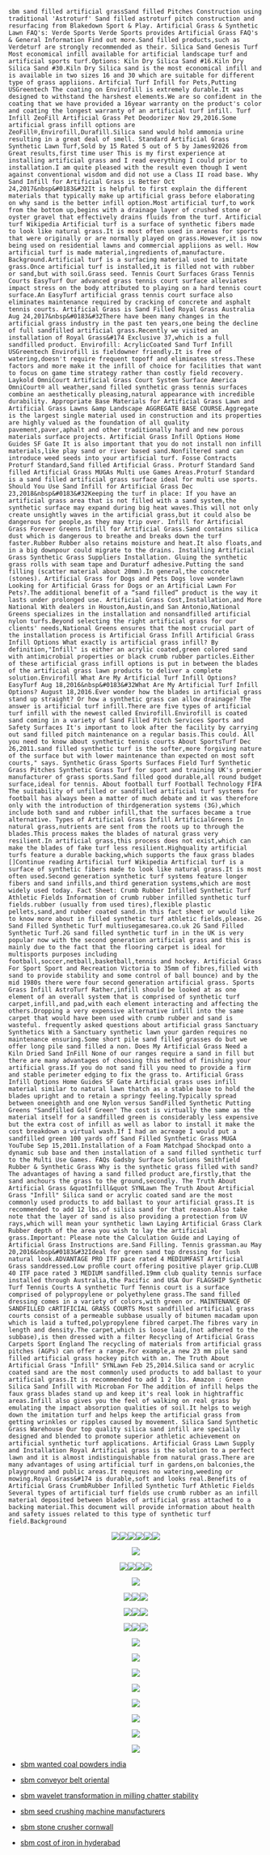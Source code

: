 
```
sbm sand filled artificial grassSand filled Pitches Construction using traditional 'Astroturf' Sand filled astroturf pitch construction and resurfacing from Blakedown Sport & Play. Artificial Grass & Synthetic Lawn FAQ's: Verde Sports Verde Sports provides Artificial Grass FAQ's & General Information Find out more.Sand filled products,such as Verdeturf are strongly recommended as their. Silica Sand Genesis Turf Most economical infill available for artificial landscape turf and artificial sports turf.Options: Kiln Dry Silica Sand #16.Kiln Dry Silica Sand #30.Kiln Dry Silica sand is the most economical infill and is available in two sizes 16 and 30 which are suitable for different type of grass appliions. Artifcial Turf Infill for Pets,Putting USGreentech The coating on Envirofill is extremely durable.It was designed to withstand the harshest elements.We are so confident in the coating that we have provided a 16year warranty on the product's color and coating the longest warranty of an artificial turf infill. Turf Infill ZeoFill Artificial Grass Pet Deodorizer Nov 29,2016.Some artificial grass infill options are ZeoFill®,Envirofill,Durafill.Silica sand would hold ammonia urine resulting in a great deal of smell. Standard Artificial Grass Synthetic Lawn Turf,Sold by 15 Rated 5 out of 5 by James92026 from Great results,first time user This is my first experience at installing artificial grass and I read everything I could prior to installation.I am quite pleased with the result even though I went against conventional wisdom and did not use a Class II road base. Why Sand Infill for Artificial Grass is Better Oct 24,2017&nbsp&#0183&#32It is helpful to first explain the different materials that typically make up artificial grass before elaborating on why sand is the better infill option.Most artificial turf,to work from the bottom up,begins with a drainage layer of crushed stone or oyster gravel that effectively drains fluids from the turf. Artificial turf Wikipedia Artificial turf is a surface of synthetic fibers made to look like natural grass.It is most often used in arenas for sports that were originally or are normally played on grass.However,it is now being used on residential lawns and commercial appliions as well. How artificial turf is made material,ingredients of,manufacture. Background.Artificial turf is a surfacing material used to imitate grass.Once artificial turf is installed,it is filled not with rubber or sand,but with soil.Grass seed. Tennis Court Surfaces Grass Tennis Courts EasyTurf Our advanced grass tennis court surface alleviates impact stress on the body attributed to playing on a hard tennis court surface.An EasyTurf artificial grass tennis court surface also eliminates maintenance required by cracking of concrete and asphalt tennis courts. Artificial Grass is Sand Filled Royal Grass Australia Aug 24,2017&nbsp&#0183&#32There have been many changes in the artificial grass industry in the past ten years,one being the decline of full sandfilled artificial grass.Recently we visited an installation of Royal Grass&#174 Exclusive 37,which is a full sandfilled product. Envirofill: AcrylicCoated Sand Turf Infill USGreentech Envirofill is fieldowner friendly.It is free of watering,doesn't require frequent topoff and eliminates stress.These factors and more make it the infill of choice for facilities that want to focus on game time strategy rather than costly field recovery. Laykold OmniCourt Artificial Grass Court System Surface America OmniCourt® all weather,sand filled synthetic grass tennis surfaces combine an aesthetically pleasing,natural appearance with incredible durability. Appropriate Base Materials for Artificial Grass Lawn and Artificial Grass Lawns &amp Landscape AGGREGATE BASE COURSE.Aggregate is the largest single material used in construction and its properties are highly valued as the foundation of all quality pavement,paver,aphalt and other traditionally hard and new porous materials surface projects. Artificial Grass Infill Options Home Guides SF Gate It is also important that you do not install non infill materials,like play sand or river based sand.Nonfiltered sand can introduce weed seeds into your artificial turf. Fosse Contracts Proturf Standard,Sand filled Artificial Grass. Proturf Standard Sand filled Artificial Grass MUGAs Multi use Games Areas.Proturf Standard is a sand filled artificial grass surface ideal for multi use sports. Should You Use Sand Infill for Artificial Grass Dec 23,2018&nbsp&#0183&#32Keeping the turf in place: If you have an artificial grass area that is not filled with a sand system,the synthetic surface may expand during big heat waves.This will not only create unsightly waves in the artificial grass,but it could also be dangerous for people,as they may trip over. Infill for Artificial Grass Forever Greens Infill for Artificial Grass.Sand contains silica dust which is dangerous to breathe and breaks down the turf faster.Rubber Rubber also retains moisture and heat.It also floats,and in a big downpour could migrate to the drains. Installing Artificial Grass Synthetic Grass Suppliers Installation. Gluing the synthetic grass rolls with seam tape and Duraturf adhesive.Putting the sand filling (scatter material about 20mm).In general,the concrete (stones). Artificial Grass for Dogs and Pets Dogs love wonderlawn Looking for Artificial Grass for Dogs or an Artificial Lawn For Pets?.The additional benefit of a “sand filled” product is the way it lasts under prolonged use. Artificial Grass Cost,Installation,and More National With dealers in Houston,Austin,and San Antonio,National Greens specializes in the installation and nonsandfilled artificial nylon turfs.Beyond selecting the right artificial grass for our clients' needs,National Greens ensures that the most crucial part of the installation process is Artificial Grass Infill Artificial Grass Infill Options What exactly is artificial grass infill? By definition,"Infill" is either an acrylic coated,green colored sand with antimicrobial properties or black crumb rubber particles.Either of these artificial grass infill options is put in between the blades of the artificial grass lawn products to deliver a complete solution.Envirofill What Are My Artificial Turf Infill Options? EasyTurf Aug 18,2016&nbsp&#0183&#32What Are My Artificial Turf Infill Options? August 18,2016.Ever wonder how the blades in artificial grass stand up straight? Or how a synthetic grass can allow drainage? The answer is artificial turf infill.There are five types of artificial turf infill with the newest called Envirofill.Envirofill is coated sand coming in a variety of Sand Filled Pitch Services Sports and Safety Surfaces It's important to look after the facility by carrying out sand filled pitch maintenance on a regular basis.This could. All you need to know about synthetic tennis courts About SportsTurf Dec 26,2011.sand filled synthetic turf is the softer,more forgiving nature of the surface but with lower maintenance than expected on most soft courts," says. Synthetic Grass Sports Surfaces Field Turf Synthetic Grass Pitches Synthetic Grass Turf for sport and training UK's premier manufacturer of grass sports.Sand filled good durable,all round budget surface,ideal for tennis. About football turf Football Technology FIFA The suitability of unfilled or sandfilled artificial turf systems for football has always been a matter of much debate and it was therefore only with the introduction of thirdgeneration systems (3G),which include both sand and rubber infill,that the surfaces became a true alternative. Types of Artificial Grass Infill ArtificialGreens In natural grass,nutrients are sent from the roots up to through the blades.This process makes the blades of natural grass very resilient.In artificial grass,this process does not exist,which can make the blades of fake turf less resilient.Highquality artificial turfs feature a durable backing,which supports the faux grass blades []Continue reading Artificial turf Wikipedia Artificial turf is a surface of synthetic fibers made to look like natural grass.It is most often used.Second generation synthetic turf systems feature longer fibers and sand infills,and third generation systems,which are most widely used today. Fact Sheet: Crumb Rubber Infilled Synthetic Turf Athletic Fields Information of crumb rubber infilled synthetic turf fields.rubber (usually from used tires),flexible plastic pellets,sand,and rubber coated sand.in this fact sheet or would like to know more about in filled synthetic turf athletic fields,please. 2G Sand Filled Synthetic Turf multiusegamesarea.co.uk 2G Sand Filled Synthetic Turf.2G sand filled synthetic turf in in the UK is very popular now with the second generation artificial grass and this is mainly due to the fact that the flooring carpet is ideal for multisports purposes including football,soccer,netball,basketball,tennis and hockey. Artificial Grass For Sport Sport and Recreation Victoria to 35mm of fibres,filled with sand to provide stability and some control of ball bounce) and by the mid 1980s there were four second generation artificial grass. Sports Grass Infill AstroTurf Rather,infill should be looked at as one element of an overall system that is comprised of synthetic turf carpet,infill,and pad,with each element interacting and affecting the others.Dropping a very expensive alternative infill into the same carpet that would have been used with crumb rubber and sand is wasteful. frequently asked questions about artificial grass Sanctuary Synthetics With a Sanctuary synthetic lawn your garden requires no maintenance ensuring.Some short pile sand filled grasses do but we offer long pile sand filled a non. Does My Artificial Grass Need a Kiln Dried Sand InFill None of our ranges require a sand in fill but there are many advantages of choosing this method of finishing your artificial grass.If you do not sand fill you need to provide a firm and stable perimeter edging to fix the grass to. Artificial Grass Infill Options Home Guides SF Gate Artificial grass uses infill material similar to natural lawn thatch as a stable base to hold the blades upright and to retain a springy feeling.Typically spread between oneeighth and one Nylon versus SandFilled Synthetic Putting Greens "Sandfilled Golf Green" The cost is virtually the same as the material itself for a sandfilled green is considerably less expensive but the extra cost of infill as well as labor to install it make the cost breakdown a virtual wash.If I had an acreage I would put a sandfilled green 100 yards off Sand Filled Synthetic Grass MUGA YouTube Sep 15,2011.Installation of a Foam Matchpad Shockpad onto a dynamic sub base and then installation of a sand filled synthetic turf to the Multi Use Games. FAQs Gadsby Surface Solutions Smithfield Rubber & Synthetic Grass Why is the synthetic grass filled with sand? The advantages of having a sand filled product are,firstly,that the sand anchours the grass to the ground,secondly. The Truth About Artificial Grass &quotInfill&quot SYNLawn The Truth About Artificial Grass "Infill" Silica sand or acrylic coated sand are the most commonly used products to add ballast to your artificial grass.It is recommended to add 12 lbs.of silica sand for that reason.Also take note that the layer of sand is also providing a protection from UV rays,which will mean your synthetic lawn Laying Artificial Grass Clark Rubber depth of the area you wish to lay the artificial grass.Important: Please note the Calculation Guide and Laying of Artificial Grass Instructions are.Sand Filling. Tennis grassman.au May 20,2016&nbsp&#0183&#32Ideal for green sand top dressing for lush natural look.ADVANTAGE PRO ITF pace rated 4 MEDIUMFAST Artificial Grass sanddressed.Low proﬁle court offering positive player grip.CLUB 40 ITF pace rated 3 MEDIUM sandfilled.19mm club quality tennis surface installed through Australia,the Pacific and USA Our FLAGSHIP Synthetic Turf Tennis Courts A synthetic Turf Tennis court is a surface comprised of polypropylene or polyethylene grass.The sand filled dressing comes in a variety of colors,with green or. MAINTENANCE OF SANDFILLED cARTIFICIAL GRASS COURTS Most sandfilled artificial grass courts consist of a permeable subbase usually of bitumen macadam upon which is laid a tufted,polypropylene fibred carpet.The fibres vary in length and density.The carpet,which is loose laid,(not adhered to the subbase),is then dressed with a filter Recycling of Artificial Grass Carpets Sport England The recycling of materials from artificial grass pitches (AGPs) can offer a range.For example,a new 23 mm pile sand filled artificial grass hockey pitch with an. The Truth About Artificial Grass "Infill" SYNLawn Feb 25,2014.Silica sand or acrylic coated sand are the most commonly used products to add ballast to your artificial grass.It is recommended to add 1 2 lbs. Amazon : Green Silica Sand Infill with Microban For The addition of infill helps the faux grass blades stand up and keep it's real look in hightraffic areas.Infill also gives you the feel of walking on real grass by emulating the impact absorption qualities of soil.It helps to weigh down the imitation turf and helps keep the artificial grass from getting wrinkles or ripples caused by movement. Silica Sand Synthetic Grass Warehouse Our top quality silica sand infill are specially designed and blended to promote superior athletic achievement on artificial synthetic turf applications. Artificial Grass Lawn Supply and Installation Royal Artificial grass is the solution to a perfect lawn and it is almost indistinguishable from natural grass.There are many advantages of using artificial turf in gardens,on balconies,the playground and public areas.It requires no watering,weeding or mowing.Royal Grass&#174 is durable,soft and looks real.Benefits of Artificial Grass CrumbRubber Infilled Synthetic Turf Athletic Fields Several types of artificial turf fields use crumb rubber as an infill material deposited between blades of artificial grass attached to a backing material.This document will provide information about health and safety issues related to this type of synthetic turf field.Background 
```

<div align="center">
  
<a rel="nofollow" href="https://m.shibang-china.com?f=github&k=sbm+sand+filled+artificial+grass"><img src="https://static.shibang-china.com/en/l.png"></a><img src="https://static.shibang-china.com/en/hw.png"><a rel="nofollow" href="https://m.shibang-china.com/product/?f=github&k=sbm+sand+filled+artificial+grass"><img src="https://static.shibang-china.com/en/p.png"></a><a rel="nofollow" href="https://m.shibang-china.com/cases/?f=github&k=sbm+sand+filled+artificial+grass"><img src="https://static.shibang-china.com/en/c.png"></a><a rel="nofollow" href="https://m.shibang-china.com/news/?f=github&k=sbm+sand+filled+artificial+grass"><img src="https://static.shibang-china.com/en/n.png"></a><a rel="nofollow" href="https://m.shibang-china.com?f=github&k=sbm+sand+filled+artificial+grass"><img src="https://static.shibang-china.com/en/m.png"></a>

<a rel="nofollow" href="https://m.shibang-china.com/product/?f=github&k=sbm+sand+filled+artificial+grass"><img src="https://static.shibang-china.com/en/b.jpg"></a>
  
<a rel="nofollow" href="https://m.shibang-china.com/solution-aggregate.html?f=github&k=sbm+sand+filled+artificial+grass"><img src="https://static.shibang-china.com/en/a.jpg"></a><a rel="nofollow" href="https://m.shibang-china.com/solution-mine.html?f=github&k=sbm+sand+filled+artificial+grass"><img src="https://static.shibang-china.com/en/m.jpg"></a><a rel="nofollow" href="https://m.shibang-china.com/solution-mill.html?f=github&k=sbm+sand+filled+artificial+grass"><img src="https://static.shibang-china.com/en/g.jpg"></a><a rel="nofollow" href="https://m.shibang-china.com/solution-epc.html?f=github&k=sbm+sand+filled+artificial+grass"><img src="https://static.shibang-china.com/en/e.jpg"></a>

<a rel="nofollow" href="https://m.shibang-china.com/product/?f=github&k=sbm+sand+filled+artificial+grass"><img src="https://static.shibang-china.com/en/a-p.png"></a>

<a rel="nofollow" href="https://m.shibang-china.com/product/crusher/c6x.html?f=github&k=sbm+sand+filled+artificial+grass"><img src="https://static.shibang-china.com/en/j.jpg"></a><a rel="nofollow" href="https://m.shibang-china.com/product/crusher/ci5x.html?f=github&k=sbm+sand+filled+artificial+grass"><img src="https://static.shibang-china.com/en/i.jpg"></a><a rel="nofollow" href="https://m.shibang-china.com/product/crusher/hst.html?f=github&k=sbm+sand+filled+artificial+grass"><img src="https://static.shibang-china.com/en/c.jpg"></a>

<a rel="nofollow" href="https://m.shibang-china.com/product/mill/mtw.html?f=github&k=sbm+sand+filled+artificial+grass"><img src="https://static.shibang-china.com/en/mtw.jpg"></a><a rel="nofollow" href="https://m.shibang-china.com/product/mill/scm.html?f=github&k=sbm+sand+filled+artificial+grass"><img src="https://static.shibang-china.com/en/scm.jpg"></a><a rel="nofollow" href="https://m.shibang-china.com/product/mill/lm.html?f=github&k=sbm+sand+filled+artificial+grass"><img src="https://static.shibang-china.com/en/lm.jpg"></a>

<a rel="nofollow" href="https://m.shibang-china.com/product/sand/vsi6x.html?f=github&k=sbm+sand+filled+artificial+grass"><img src="https://static.shibang-china.com/en/6x.jpg"></a><a rel="nofollow" href="https://m.shibang-china.com/product/sand/vu.html?f=github&k=sbm+sand+filled+artificial+grass"><img src="https://static.shibang-china.com/en/vu.jpg"></a><a rel="nofollow" href="https://m.shibang-china.com/product/mobile/klun.html?f=github&k=sbm+sand+filled+artificial+grass"><img src="https://static.shibang-china.com/en/k.jpg"></a>

<a rel="nofollow" href="https://m.shibang-china.com/cases/?f=github&k=sbm+sand+filled+artificial+grass"><img src="https://static.shibang-china.com/en/case.png"></a>

<a rel="nofollow" href="https://m.shibang-china.com/cases/aggregate/202.html?f=github&k=sbm+sand+filled+artificial+grass"><img src="https://static.shibang-china.com/en/c-1.jpg"></a>

<a rel="nofollow" href="https://m.shibang-china.com/cases/aggregate/203.html?f=github&k=sbm+sand+filled+artificial+grass"><img src="https://static.shibang-china.com/en/c-2.jpg"></a>

<a rel="nofollow" href="https://m.shibang-china.com/cases/mill/123.html?f=github&k=sbm+sand+filled+artificial+grass"><img src="https://static.shibang-china.com/en/c-3.jpg"></a>

<a rel="nofollow" href="https://m.shibang-china.com/contact_us.html?f=github&k=sbm+sand+filled+artificial+grass"><img src="https://static.shibang-china.com/en/contact.png"></a>

<a rel="nofollow" href="https://swt.shibang-china.com/?f=github&k=sbm+sand+filled+artificial+grass"><img src="https://static.shibang-china.com/en/chat.png"></a>

<a rel="nofollow" href="https://whatsapp.shibangsoft.com/WhatsApp.php?f=github&k=sbm+sand+filled+artificial+grass"><img src="https://static.shibang-china.com/en/whatsapp.png"></a>

<a rel="nofollow" href="https://m.shibang-china.com/?f=github&k=sbm+sand+filled+artificial+grass"><img src="https://static.shibang-china.com/en/website.png"></a>

</div>


* [sbm wanted coal powders india](sbm%20wanted%20coal%20powders%20india.md)

* [sbm conveyor belt oriental](sbm%20conveyor%20belt%20oriental.md)

* [sbm wavelet transformation in milling chatter stability](sbm%20wavelet%20transformation%20in%20milling%20chatter%20stability.md)

* [sbm seed crushing machine manufacturers](sbm%20seed%20crushing%20machine%20manufacturers.md)

* [sbm stone crusher cornwall](sbm%20stone%20crusher%20cornwall.md)

* [sbm cost of iron in hyderabad](sbm%20cost%20of%20iron%20in%20hyderabad.md)